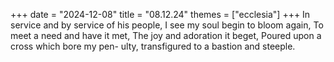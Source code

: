 +++
date = "2024-12-08"
title = "08.12.24"
themes = ["ecclesia"]
+++
In service and by service of his people,
I see my soul begin to bloom again,
To meet a need and have it met,
The joy and adoration it beget,
Poured upon a cross which bore my pen-
ulty, transfigured to a bastion and steeple.
